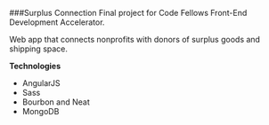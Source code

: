 ###Surplus Connection
Final project for Code Fellows Front-End Development Accelerator.

Web app that connects nonprofits with donors of surplus goods and shipping space.

**Technologies**
* AngularJS
* Sass
* Bourbon and Neat
* MongoDB
